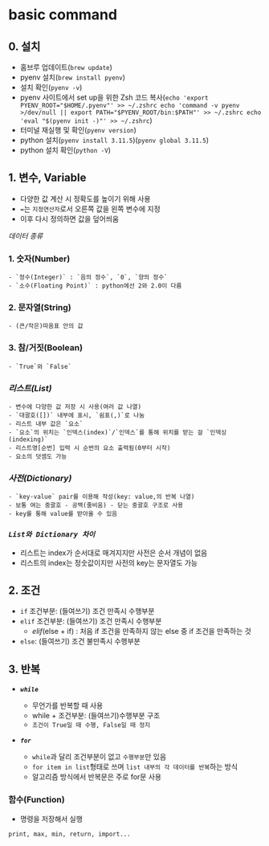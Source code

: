 # basic command
## 0. 설치
- 홈브루 업데이트(`brew update`)
- pyenv 설치(`brew install pyenv`)
- 설치 확인(`pyenv -v`)
- pyenv 사이트에서 set up을 위한 Zsh 코드 복사(`echo 'export PYENV_ROOT="$HOME/.pyenv"' >> ~/.zshrc
echo 'command -v pyenv >/dev/null || export PATH="$PYENV_ROOT/bin:$PATH"' >> ~/.zshrc
echo 'eval "$(pyenv init -)"' >> ~/.zshrc`)
- 터미널 재실행 및 확인(`pyenv version`)
- python 설치(`pyenv install 3.11.5`)(`pyenv global 3.11.5`)
- python 설치 확인(`python -V`)

## 1.  변수, Variable
- 다양한 값 계산 시 정확도를 높이기 위해 사용
- `=`는 `지정연산자`로서 오른쪽 값을 왼쪽 변수에 지정
- 이후 다시 정의하면 값을 덮어씌움

*데이터 종류*
### 1. 숫자(Number)
    - `정수(Integer)` : `음의 정수`, `0`, `양의 정수`
    - `소수(Floating Point)` : python에선 2와 2.0이 다름

### 2. 문자열(String)
    - (큰/작은)따옴표 안의 값

### 3. 참/거짓(Boolean)
    - `True`와 `False`

### ***리스트(List)***
    - 변수에 다양한 값 저장 시 사용(여러 값 나열)
    - `대괄호([])` 내부에 표시, `쉼표(,)`로 나눔
    - 리스트 내부 값은 `요소`
    - `요소`의 위치는 `인덱스(index)`/`인덱스`를 통해 위치를 받는 걸 `인덱싱(indexing)`
    - 리스트명[순번] 입력 시 순번의 요소 출력됨(0부터 시작)
    - 요소의 덧셈도 가능

### ***사전(Dictionary)***
    - `key-value` pair를 이용해 작성(key: value,의 반복 나열)
    - 보통 여는 중괄호 - 공백(줄비움) - 닫는 중괄호 구조로 사용
    - key를 통해 value를 받아올 수 있음

### *`List와 Dictionary 차이`*    
- 리스트는 index가 순서대로 매겨지지만 사전은 순서 개념이 없음
- 리스트의 index는 정숫값이지만 사전의 key는 문자열도 가능

## 2. 조건
- `if` 조건부분:
  (들여쓰기) 조건 만족시 수행부분 
- `elif` 조건부분:
  (들여쓰기) 조건 만족시 수행부분  
    - *elif*(else + if) : 처음 if 조건을 만족하지 않는 else 중 if 조건을 만족하는 것
- `else`:
  (들여쓰기) 조건 불만족시 수행부분

## 3. 반복 
- ***`while`*** 
    - 무언가를 반복할 때 사용
    - while + 조건부분:
      (들여쓰기)수행부분 구조
    - `조건이 True일 때 수행, False일 때 정지`

- ***`for`***
    - `while`과 달리 조건부분이 없고 `수행부분`만 있음
    - `for item in list`형태로 쓰며 `list 내부의 각 데이터를 반복`하는 방식
    - 알고리즘 방식에서 반복문은 주로 for문 사용

### 함수(Function)
- 명령을 저장해서 실행
```
print, max, min, return, import...
```

